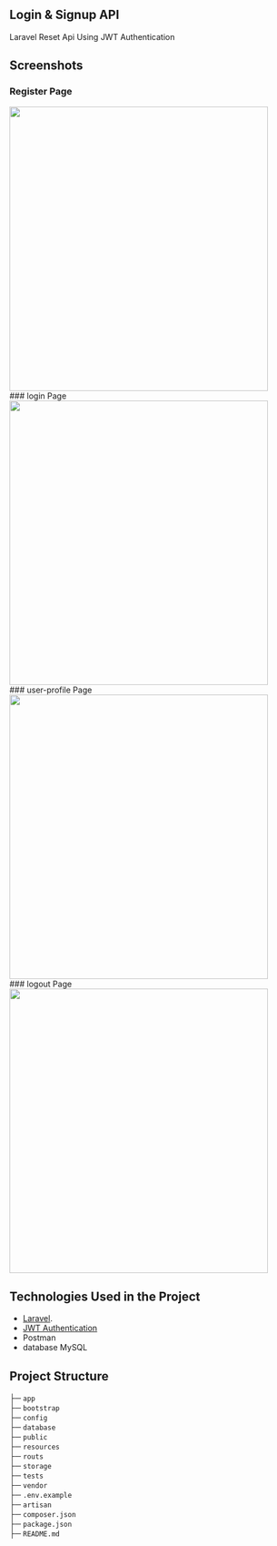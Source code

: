 ## Login & Signup API
Laravel Reset Api Using JWT Authentication

## Screenshots
### Register Page 
<img src="" width="95%" height="500">
### login Page
<img src="" width="95%" height="500">
### user-profile Page
<img src="" width="95%" height="500">
### logout Page
<img src="" width="95%" height="500">


## Technologies Used in the Project 

- [Laravel](https://laravel.com).
- [JWT Authentication](https://jwt-auth.readthedocs.io/en/develop/)
- Postman
- database MySQL

## Project Structure 
├─ `app` \
├─ `bootstrap` \
├─ `config` \
├─ `database` \
├─ `public` \
├─ `resources` \
├─ `routs` \
├─ `storage` \
├─ `tests` \
├─ `vendor` \
├─ `.env.example` \
├─ `artisan` \
├─ `composer.json` \
├─ `package.json` \
├─ `README.md`
